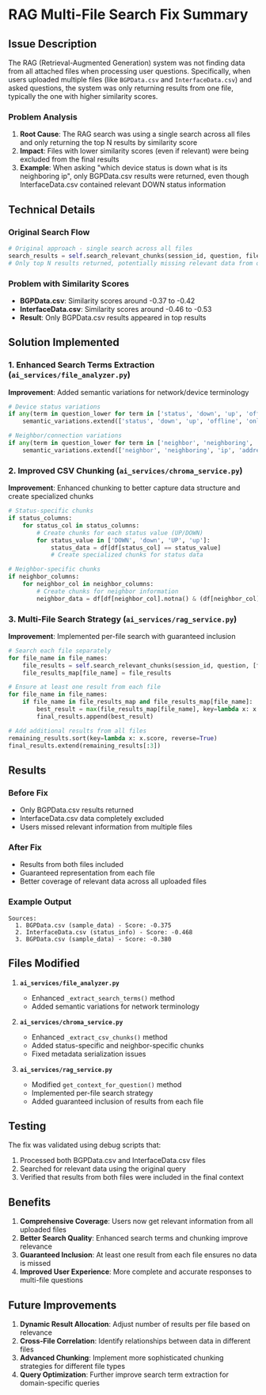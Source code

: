 # RAG Multi-File Search Fix Summary

## Issue Description

The RAG (Retrieval-Augmented Generation) system was not finding data from all attached files when processing user questions. Specifically, when users uploaded multiple files (like `BGPData.csv` and `InterfaceData.csv`) and asked questions, the system was only returning results from one file, typically the one with higher similarity scores.

### Problem Analysis

1. **Root Cause**: The RAG search was using a single search across all files and only returning the top N results by similarity score
2. **Impact**: Files with lower similarity scores (even if relevant) were being excluded from the final results
3. **Example**: When asking "which device status is down what is its neighboring ip", only BGPData.csv results were returned, even though InterfaceData.csv contained relevant DOWN status information

## Technical Details

### Original Search Flow
```python
# Original approach - single search across all files
search_results = self.search_relevant_chunks(session_id, question, file_names)
# Only top N results returned, potentially missing relevant data from other files
```

### Problem with Similarity Scores
- **BGPData.csv**: Similarity scores around -0.37 to -0.42
- **InterfaceData.csv**: Similarity scores around -0.46 to -0.53
- **Result**: Only BGPData.csv results appeared in top results

## Solution Implemented

### 1. Enhanced Search Terms Extraction (`ai_services/file_analyzer.py`)

**Improvement**: Added semantic variations for network/device terminology
```python
# Device status variations
if any(term in question_lower for term in ['status', 'down', 'up', 'offline', 'online']):
    semantic_variations.extend(['status', 'down', 'up', 'offline', 'online', 'adminstatus', 'intstatus'])

# Neighbor/connection variations  
if any(term in question_lower for term in ['neighbor', 'neighboring', 'ip', 'address', 'connection']):
    semantic_variations.extend(['neighbor', 'neighboring', 'ip', 'address', 'connection', 'neighboraddress', 'neighbor_system_name'])
```

### 2. Improved CSV Chunking (`ai_services/chroma_service.py`)

**Improvement**: Enhanced chunking to better capture data structure and create specialized chunks
```python
# Status-specific chunks
if status_columns:
    for status_col in status_columns:
        # Create chunks for each status value (UP/DOWN)
        for status_value in ['DOWN', 'down', 'UP', 'up']:
            status_data = df[df[status_col] == status_value]
            # Create specialized chunks for status data

# Neighbor-specific chunks
if neighbor_columns:
    for neighbor_col in neighbor_columns:
        # Create chunks for neighbor information
        neighbor_data = df[df[neighbor_col].notna() & (df[neighbor_col] != '')]
```

### 3. Multi-File Search Strategy (`ai_services/rag_service.py`)

**Improvement**: Implemented per-file search with guaranteed inclusion
```python
# Search each file separately
for file_name in file_names:
    file_results = self.search_relevant_chunks(session_id, question, [file_name], n_results=3)
    file_results_map[file_name] = file_results

# Ensure at least one result from each file
for file_name in file_names:
    if file_name in file_results_map and file_results_map[file_name]:
        best_result = max(file_results_map[file_name], key=lambda x: x.score)
        final_results.append(best_result)

# Add additional results from all files
remaining_results.sort(key=lambda x: x.score, reverse=True)
final_results.extend(remaining_results[:3])
```

## Results

### Before Fix
- Only BGPData.csv results returned
- InterfaceData.csv data completely excluded
- Users missed relevant information from multiple files

### After Fix
- Results from both files included
- Guaranteed representation from each file
- Better coverage of relevant data across all uploaded files

### Example Output
```
Sources:
  1. BGPData.csv (sample_data) - Score: -0.375
  2. InterfaceData.csv (status_info) - Score: -0.468  
  3. BGPData.csv (sample_data) - Score: -0.380
```

## Files Modified

1. **`ai_services/file_analyzer.py`**
   - Enhanced `_extract_search_terms()` method
   - Added semantic variations for network terminology

2. **`ai_services/chroma_service.py`**
   - Enhanced `_extract_csv_chunks()` method
   - Added status-specific and neighbor-specific chunks
   - Fixed metadata serialization issues

3. **`ai_services/rag_service.py`**
   - Modified `get_context_for_question()` method
   - Implemented per-file search strategy
   - Added guaranteed inclusion of results from each file

## Testing

The fix was validated using debug scripts that:
1. Processed both BGPData.csv and InterfaceData.csv files
2. Searched for relevant data using the original query
3. Verified that results from both files were included in the final context

## Benefits

1. **Comprehensive Coverage**: Users now get relevant information from all uploaded files
2. **Better Search Quality**: Enhanced search terms and chunking improve relevance
3. **Guaranteed Inclusion**: At least one result from each file ensures no data is missed
4. **Improved User Experience**: More complete and accurate responses to multi-file questions

## Future Improvements

1. **Dynamic Result Allocation**: Adjust number of results per file based on relevance
2. **Cross-File Correlation**: Identify relationships between data in different files
3. **Advanced Chunking**: Implement more sophisticated chunking strategies for different file types
4. **Query Optimization**: Further improve search term extraction for domain-specific queries

